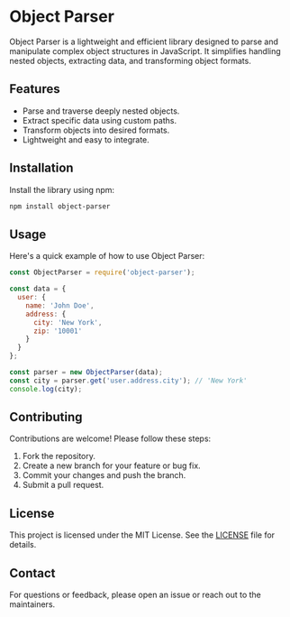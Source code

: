 # Object Parser

Object Parser is a lightweight and efficient library designed to parse and manipulate complex object structures in JavaScript. It simplifies handling nested objects, extracting data, and transforming object formats.

## Features

- Parse and traverse deeply nested objects.
- Extract specific data using custom paths.
- Transform objects into desired formats.
- Lightweight and easy to integrate.

## Installation

Install the library using npm:

```bash
npm install object-parser
```

## Usage

Here's a quick example of how to use Object Parser:

```javascript
const ObjectParser = require('object-parser');

const data = {
  user: {
    name: 'John Doe',
    address: {
      city: 'New York',
      zip: '10001'
    }
  }
};

const parser = new ObjectParser(data);
const city = parser.get('user.address.city'); // 'New York'
console.log(city);
```

## Contributing

Contributions are welcome! Please follow these steps:

1. Fork the repository.
2. Create a new branch for your feature or bug fix.
3. Commit your changes and push the branch.
4. Submit a pull request.

## License

This project is licensed under the MIT License. See the [LICENSE](LICENSE) file for details.

## Contact

For questions or feedback, please open an issue or reach out to the maintainers.
